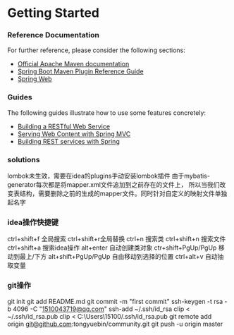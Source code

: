 # Getting Started

### Reference Documentation
For further reference, please consider the following sections:

* [Official Apache Maven documentation](https://maven.apache.org/guides/index.html)
* [Spring Boot Maven Plugin Reference Guide](https://docs.spring.io/spring-boot/docs/2.2.2.RELEASE/maven-plugin/)
* [Spring Web](https://docs.spring.io/spring-boot/docs/2.2.2.RELEASE/reference/htmlsingle/#boot-features-developing-web-applications)

### Guides
The following guides illustrate how to use some features concretely:

* [Building a RESTful Web Service](https://spring.io/guides/gs/rest-service/)
* [Serving Web Content with Spring MVC](https://spring.io/guides/gs/serving-web-content/)
* [Building REST services with Spring](https://spring.io/guides/tutorials/bookmarks/)


### solutions
lombok未生效，需要在idea的plugins手动安装lombok插件
由于mybatis-generator每次都是将mapper.xml文件追加到之前存在的文件上，
所以当我们改变表结构，需要删除之前的生成的mapper文件。同时针对自定义的映射文件单独起名字

### idea操作快捷键
ctrl+shift+f 全局搜索
ctrl+shift+r全局替换
ctrl+n 搜索类
ctrl+shift+n 搜索文件
ctrl+shift+a 搜索idea操作
alt+enter 自动创建类对象
ctr+shift+PgUp/PgUp 移动到最上/下方
alt+shift+PgUp/PgUp 自由移动到选择的位置
ctrl+alt+v 自动抽取变量


### git操作

git init
git add README.md
git commit -m "first commit"
ssh-keygen -t rsa -b 4096 -C "1510043719@qq.com"
ssh-add ~/.ssh/id_rsa
clip < ~/.ssh/id_rsa.pub
clip < C:\Users\15100/.ssh/id_rsa.pub
git remote add origin git@github.com:tongyuebin/community.git
git push -u origin master


